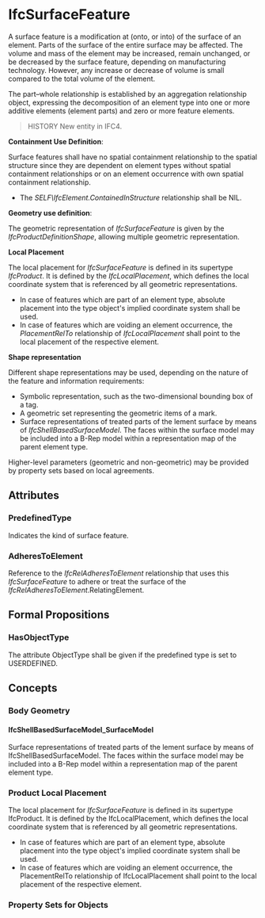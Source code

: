 # IfcSurfaceFeature

A surface feature is a modification at (onto, or into) of the surface of an element. Parts of the surface of the entire surface may be affected. The volume and mass of the element may be increased, remain unchanged, or be decreased by the surface feature, depending on manufacturing technology. However, any increase or decrease of volume is small compared to the total volume of the element.

The part&ndash;whole relationship is established by an aggregation relationship object, expressing the decomposition of an element type into one or more additive elements (element parts) and zero or more feature elements.

> HISTORY  New entity in IFC4.

****Containment Use Definition****:

Surface features shall have no spatial containment relationship to the spatial structure since they are dependent on element types without spatial containment relationships or on an element occurrence with own spatial containment relationship.

* The _SELF\IfcElement.ContainedInStructure_ relationship shall be NIL.

****Geometry use definition****:

The geometric representation of _IfcSurfaceFeature_ is given by the _IfcProductDefinitionShape_, allowing multiple geometric representation.

**Local Placement**

The local placement for _IfcSurfaceFeature_ is defined in its supertype _IfcProduct_. It is defined by the _IfcLocalPlacement_, which defines the local coordinate system that is referenced by all geometric representations.

* In case of features which are part of an element type, absolute placement into the type object's implied coordinate system shall be used.
* In case of features which are voiding an element occurrence, the _PlacementRelTo_ relationship of _IfcLocalPlacement_ shall point to the local placement of the respective element.

**Shape representation**

Different shape representations may be used, depending on the nature of the feature and information requirements:

* Symbolic representation, such as the two-dimensional bounding box of a tag.
* A geometric set representing the geometric items of a mark.
* Surface representations of treated parts of the lement surface by means of _IfcShellBasedSurfaceModel_. The faces within the surface model may be included into a B-Rep model within a representation map of the parent element type.

Higher-level parameters (geometric and non-geometric) may be provided by property sets based on local agreements.

## Attributes

### PredefinedType
Indicates the kind of surface feature.

### AdheresToElement
Reference to the _IfcRelAdheresToElement_ relationship that uses this _IfcSurfaceFeature_ to adhere or treat the surface of the _IfcRelAdheresToElement_.RelatingElement.

## Formal Propositions

### HasObjectType
The attribute ObjectType shall be given if the predefined type is set to USERDEFINED.

## Concepts

### Body Geometry



#### IfcShellBasedSurfaceModel_SurfaceModel

Surface representations of treated parts of the lement surface by means of IfcShellBasedSurfaceModel.  The faces within the surface model may be included into a B-Rep model within a representation map of the parent element type.

### Product Local Placement

The local placement for _IfcSurfaceFeature_ is defined in its supertype IfcProduct. It is defined by the IfcLocalPlacement, which defines the local coordinate system that is referenced by all geometric representations.

* In case of features which are part of an element type, absolute placement into the type object's implied coordinate system shall be used.
* In case of features which are voiding an element occurrence, the PlacementRelTo relationship of IfcLocalPlacement shall point to the local placement of the respective element.

### Property Sets for Objects



